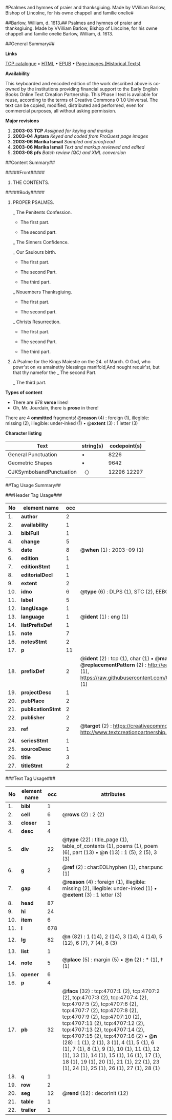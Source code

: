 #Psalmes and hymnes of praier and thanksgiuing. Made by VVilliam Barlow, Bishop of Lincolne, for his owne chappell and familie onelie#

##Barlow, William, d. 1613.##
Psalmes and hymnes of praier and thanksgiuing. Made by VVilliam Barlow, Bishop of Lincolne, for his owne chappell and familie onelie
Barlow, William, d. 1613.

##General Summary##

**Links**

[TCP catalogue](http://www.ota.ox.ac.uk/tcp/)  • 
[HTML](http://tei.it.ox.ac.uk/tcp/Texts-HTML/free/A04/A04411.html)  • 
[EPUB](http://tei.it.ox.ac.uk/tcp/Texts-EPUB/free/A04/A04411.epub) • 
[Page images (Historical Texts)](https://data.historicaltexts.jisc.ac.uk/view?pubId=eebo-99840228e&pageId=eebo-99840228e-4707-1)

**Availability**

This keyboarded and encoded edition of the
	       work described above is co-owned by the institutions
	       providing financial support to the Early English Books
	       Online Text Creation Partnership. This Phase I text is
	       available for reuse, according to the terms of Creative
	       Commons 0 1.0 Universal. The text can be copied,
	       modified, distributed and performed, even for
	       commercial purposes, all without asking permission.

**Major revisions**

1. __2003-03__ __TCP__ *Assigned for keying and markup*
1. __2003-04__ __Aptara__ *Keyed and coded from ProQuest page images*
1. __2003-06__ __Marika Ismail__ *Sampled and proofread*
1. __2003-06__ __Marika Ismail__ *Text and markup reviewed and edited*
1. __2003-08__ __pfs__ *Batch review (QC) and XML conversion*

##Content Summary##

#####Front#####

1. THE CONTENTS.

#####Body#####

1. PROPER PSALMES.

    _ The Penitents Confession.

      * The first part.

      * The second part.

    _ The Sinners Confidence.

    _ Our Sauiours birth.

      * The first part.

      * The second Part.

      * The third part.

    _ Nouembers Thanksgiuing.

      * The first part.

      * The second part.

    _ Christs Resurrection.

      * The first part.

      * The second Part.

      * The third part.

1. A Psalme for the Kings Maiestie on
the 24. of March.
O God, who powr'st on vs amainethy blessings manifold,And nought requir'st, but that thy namefor the
    _ The second Part.

    _ The third part.

**Types of content**

  * There are 678 **verse** lines!
  * Oh, Mr. Jourdain, there is **prose** in there!

There are 4 **ommitted** fragments! 
 @__reason__ (4) : foreign (1), illegible: missing (2), illegible: under-inked (1)  •  @__extent__ (3) : 1 letter (3)

**Character listing**


|Text|string(s)|codepoint(s)|
|---|---|---|
|General Punctuation|•|8226|
|Geometric Shapes|▪|9642|
|CJKSymbolsandPunctuation|〈〉|12296 12297|

##Tag Usage Summary##

###Header Tag Usage###

|No|element name|occ|attributes|
|---|---|---|---|
|1.|__author__|2||
|2.|__availability__|1||
|3.|__biblFull__|1||
|4.|__change__|5||
|5.|__date__|8| @__when__ (1) : 2003-09 (1)|
|6.|__edition__|1||
|7.|__editionStmt__|1||
|8.|__editorialDecl__|1||
|9.|__extent__|2||
|10.|__idno__|6| @__type__ (6) : DLPS (1), STC (2), EEBO-CITATION (1), PROQUEST (1), VID (1)|
|11.|__label__|5||
|12.|__langUsage__|1||
|13.|__language__|1| @__ident__ (1) : eng (1)|
|14.|__listPrefixDef__|1||
|15.|__note__|7||
|16.|__notesStmt__|2||
|17.|__p__|11||
|18.|__prefixDef__|2| @__ident__ (2) : tcp (1), char (1)  •  @__matchPattern__ (2) : ([0-9\-]+):([0-9IVX]+) (1), (.+) (1)  •  @__replacementPattern__ (2) : http://eebo.chadwyck.com/downloadtiff?vid=$1&page=$2 (1), https://raw.githubusercontent.com/textcreationpartnership/Texts/master/tcpchars.xml#$1 (1)|
|19.|__projectDesc__|1||
|20.|__pubPlace__|2||
|21.|__publicationStmt__|2||
|22.|__publisher__|2||
|23.|__ref__|2| @__target__ (2) : https://creativecommons.org/publicdomain/zero/1.0/ (1), http://www.textcreationpartnership.org/docs/. (1)|
|24.|__seriesStmt__|1||
|25.|__sourceDesc__|1||
|26.|__title__|3||
|27.|__titleStmt__|2||


###Text Tag Usage###

|No|element name|occ|attributes|
|---|---|---|---|
|1.|__bibl__|1||
|2.|__cell__|6| @__rows__ (2) : 2 (2)|
|3.|__closer__|1||
|4.|__desc__|4||
|5.|__div__|22| @__type__ (22) : title_page (1), table_of_contents (1), poems (1), poem (6), part (13)  •  @__n__ (13) : 1 (5), 2 (5), 3 (3)|
|6.|__g__|2| @__ref__ (2) : char:EOLhyphen (1), char:punc (1)|
|7.|__gap__|4| @__reason__ (4) : foreign (1), illegible: missing (2), illegible: under-inked (1)  •  @__extent__ (3) : 1 letter (3)|
|8.|__head__|87||
|9.|__hi__|24||
|10.|__item__|6||
|11.|__l__|678||
|12.|__lg__|82| @__n__ (82) : 1 (14), 2 (14), 3 (14), 4 (14), 5 (12), 6 (7), 7 (4), 8 (3)|
|13.|__list__|1||
|14.|__note__|5| @__place__ (5) : margin (5)  •  @__n__ (2) : * (1), ‡ (1)|
|15.|__opener__|6||
|16.|__p__|4||
|17.|__pb__|32| @__facs__ (32) : tcp:4707:1 (2), tcp:4707:2 (2), tcp:4707:3 (2), tcp:4707:4 (2), tcp:4707:5 (2), tcp:4707:6 (2), tcp:4707:7 (2), tcp:4707:8 (2), tcp:4707:9 (2), tcp:4707:10 (2), tcp:4707:11 (2), tcp:4707:12 (2), tcp:4707:13 (2), tcp:4707:14 (2), tcp:4707:15 (2), tcp:4707:16 (2)  •  @__n__ (28) : 1 (1), 2 (1), 3 (1), 4 (1), 5 (1), 6 (1), 7 (1), 8 (1), 9 (1), 10 (1), 11 (1), 12 (1), 13 (1), 14 (1), 15 (1), 16 (1), 17 (1), 18 (1), 19 (1), 20 (1), 21 (1), 22 (1), 23 (1), 24 (1), 25 (1), 26 (1), 27 (1), 28 (1)|
|18.|__q__|1||
|19.|__row__|2||
|20.|__seg__|12| @__rend__ (12) : decorInit (12)|
|21.|__table__|1||
|22.|__trailer__|1||
